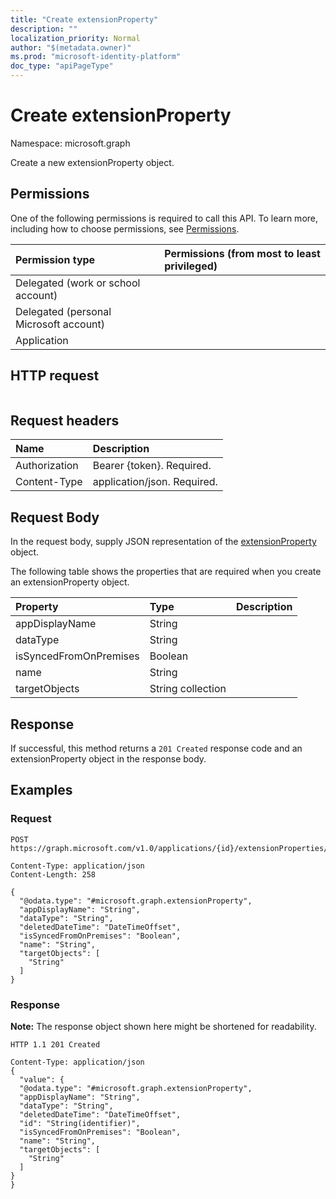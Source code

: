 ```yaml
---
title: "Create extensionProperty"
description: ""
localization_priority: Normal
author: "$(metadata.owner)"
ms.prod: "microsoft-identity-platform"
doc_type: "apiPageType"
---
```


# Create extensionProperty

Namespace: microsoft.graph

Create a new extensionProperty object.

## Permissions

One of the following permissions is required to call this API. To learn more, including how to choose permissions, see [Permissions](/graph/permissions-reference).

| Permission type                        | Permissions (from most to least privileged) |
| :------------------------------------- | :------------------------------------------ |
| Delegated (work or school account)     |                                             |
| Delegated (personal Microsoft account) |                                             |
| Application                            |                                             |

## HTTP request

<!-- {
  "blockType": "ignored"
}
-->

```http

```

## Request headers

| Name          | Description                 |
| :------------ | :-------------------------- |
| Authorization | Bearer {token}. Required.   |
| Content-Type  | application/json. Required. |

## Request Body

In the request body, supply JSON representation of the [extensionProperty](../resources/-extensionproperty.md) object.

<!-- Actions and Functions -->

<!-- CRUD Methods -->

The following table shows the properties that are required when you create an extensionProperty object.

| Property               | Type              | Description |
| :--------------------- | :---------------- | :---------- |
| appDisplayName         | String            |             |
| dataType               | String            |             |
| isSyncedFromOnPremises | Boolean           |             |
| name                   | String            |             |
| targetObjects          | String collection |             |

## Response

If successful, this method returns a `201 Created` response code and an extensionProperty object in the response body.

## Examples

### Request

<!-- {
  "blockType": "request",
  "name": "create_extensionproperty"
}
-->

```http
POST https://graph.microsoft.com/v1.0/applications/{id}/extensionProperties/{id}

Content-Type: application/json
Content-Length: 258

{
  "@odata.type": "#microsoft.graph.extensionProperty",
  "appDisplayName": "String",
  "dataType": "String",
  "deletedDateTime": "DateTimeOffset",
  "isSyncedFromOnPremises": "Boolean",
  "name": "String",
  "targetObjects": [
    "String"
  ]
}

```

### Response

**Note:** The response object shown here might be shortened for readability.

<!-- {
  "blockType": "response",
  "truncated": true,
  "@odata.type": "Microsoft.DirectoryServices.extensionProperty"
}
-->

```http
HTTP 1.1 201 Created

Content-Type: application/json
{
  "value": {
  "@odata.type": "#microsoft.graph.extensionProperty",
  "appDisplayName": "String",
  "dataType": "String",
  "deletedDateTime": "DateTimeOffset",
  "id": "String(identifier)",
  "isSyncedFromOnPremises": "Boolean",
  "name": "String",
  "targetObjects": [
    "String"
  ]
}
}

```
